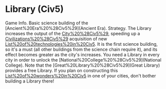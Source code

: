 # Library (Civ5)

Game Info.
Basic science building of the [Ancient%20Era%20%28Civ5%29](Ancient Era).
Strategy.
The Library increases the output of the [City%20%28Civ5%29](city), speeding up a [Civilizations%20%28Civ5%29](civilization's) acquisition of new [List%20of%20technologies%20in%20Civ5](technology). It is the first science building, so it's a must (all other buildings from the science chain require it), and its effect becomes greater as the city's increases.
You need a Library in every city in order to unlock the [National%20College%20%28Civ5%29](National College).
Note that the [Great%20Library%20%28Civ5%29](Great Library) provides a free Library. If you plan on constructing this [List%20of%20wonders%20in%20Civ5](wonder) in one of your cities, don't bother building a Library there!